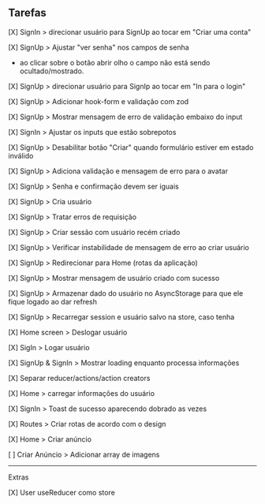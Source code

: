 ## Tarefas

[X] SignIn > direcionar usuário para SignUp ao tocar em "Criar uma conta"

[X] SignUp > Ajustar "ver senha" nos campos de senha

- ao clicar sobre o botão abrir olho o campo não está sendo ocultado/mostrado.

[X] SignUp > direcionar usuário para SignIp ao tocar em "In para o login"

[X] SignUp > Adicionar hook-form e validação com zod

[X] SignUp > Mostrar mensagem de erro de validação embaixo do input

[X] SignIn > Ajustar os inputs que estão sobrepotos

[X] SignUp > Desabilitar botão "Criar" quando formulário estiver em estado inválido

[X] SignUp > Adiciona validação e mensagem de erro para o avatar

[X] SignUp > Senha e confirmação devem ser iguais

[X] SignUp > Cria usuário

[X] SignUp > Tratar erros de requisição

[X] SignUp > Criar sessão com usuário recém criado

[X] SignUp > Verificar instabilidade de mensagem de erro ao criar usuário

[X] SignUp > Redirecionar para Home (rotas da aplicação)

[X] SignUp > Mostrar mensagem de usuário criado com sucesso

[X] SignUp > Armazenar dado do usuário no AsyncStorage para que ele fique logado ao dar refresh

[X] SignUp > Recarregar session e usuário salvo na store, caso tenha

[X] Home screen > Deslogar usuário

[X] SigIn > Logar usuário

[X] SignUp & SignIn > Mostrar loading enquanto processa informações

[X] Separar reducer/actions/action creators

[X] Home > carregar informações do usuário

[X] SignIn > Toast de sucesso aparecendo dobrado as vezes

[X] Routes > Criar rotas de acordo com o design

[X] Home > Criar anúncio

[ ] Criar Anúncio > Adicionar array de imagens

---

Extras

[X] User useReducer como store
